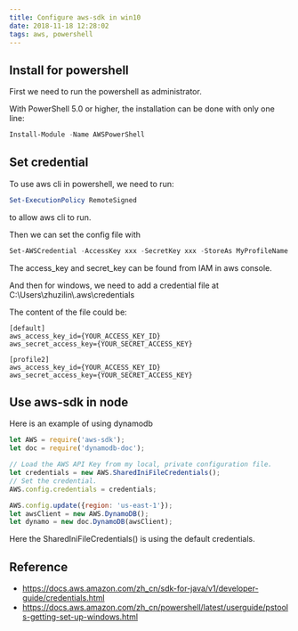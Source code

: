 ```yaml
---
title: Configure aws-sdk in win10
date: 2018-11-18 12:28:02
tags: aws, powershell
---
```


## Install for powershell

First we need to run the powershell as administrator.

With PowerShell 5.0 or higher, the installation can be done with only one line:

```powershell
Install-Module -Name AWSPowerShell
```

## Set credential

To use aws cli in powershell, we need to run:

```powershell
Set-ExecutionPolicy RemoteSigned
```

to allow aws cli to run.

Then we can set the config file with

```powershell
Set-AWSCredential -AccessKey xxx -SecretKey xxx -StoreAs MyProfileName
```

The access_key and secret_key can be found from IAM in aws console.

And then for windows, we need to add a credential file at C:\Users\zhuzilin\\.aws\credentials

The content of the file could be:

```
[default]
aws_access_key_id={YOUR_ACCESS_KEY_ID}
aws_secret_access_key={YOUR_SECRET_ACCESS_KEY}

[profile2]
aws_access_key_id={YOUR_ACCESS_KEY_ID}
aws_secret_access_key={YOUR_SECRET_ACCESS_KEY}
```

## Use aws-sdk in node

Here is an example of using dynamodb

```javascript
let AWS = require('aws-sdk');
let doc = require('dynamodb-doc');

// Load the AWS API Key from my local, private configuration file.
let credentials = new AWS.SharedIniFileCredentials();
// Set the credential.
AWS.config.credentials = credentials;

AWS.config.update({region: 'us-east-1'});
let awsClient = new AWS.DynamoDB();
let dynamo = new doc.DynamoDB(awsClient);
```

Here the SharedIniFileCredentials() is using the default credentials.

## Reference

- https://docs.aws.amazon.com/zh_cn/sdk-for-java/v1/developer-guide/credentials.html
- https://docs.aws.amazon.com/zh_cn/powershell/latest/userguide/pstools-getting-set-up-windows.html



